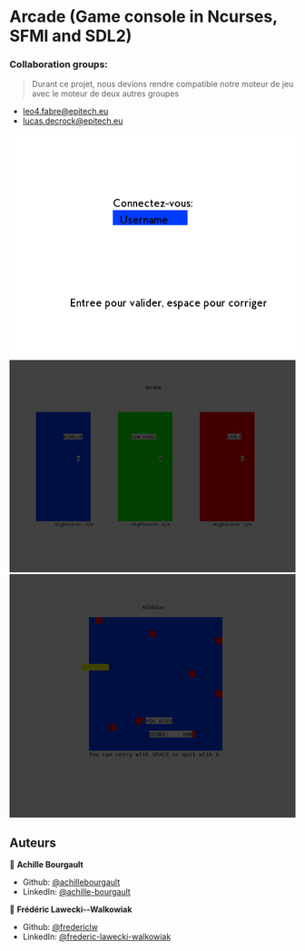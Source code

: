 # Arcade (Game console in Ncurses, SFMl and SDL2)

### Collaboration groups:

> Durant ce projet, nous devions rendre compatible notre moteur de jeu avec le moteur de deux autres groupes

  - leo4.fabre@epitech.eu
  - lucas.decrock@epitech.eu


<div style="text-align: center">
  <img src="./doc/connect.png">
  <img src="./doc/main-panel.png">
  <img src="./doc/nibbler.png">
</div>

## Auteurs

👤 **Achille Bourgault**

* Github: [@achillebourgault](https://github.com/achillebourgault)
* LinkedIn: [@achille-bourgault](https://fr.linkedin.com/in/achille-bourgault-266514177)

👤 **Frédéric Lawecki--Walkowiak**

* Github: [@fredericlw](https://github.com/fredericlw)
* LinkedIn: [@frederic-lawecki-walkowiak](https://www.linkedin.com/in/frederic-lawecki-walkowiak/)
